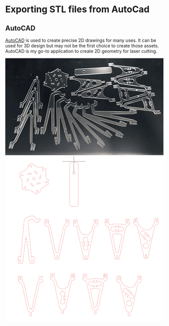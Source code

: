 # Exporting STL files from AutoCad

## AutoCAD

[AutoCAD](https://www.autodesk.com/products/autocad/overview?term=1-YEAR&tab=subscription) is used to create precise 2D drawings for many uses. It can be used for 3D design but may not be the first choice to create those assets. AutoCAD is my go-to application to create 2D geometry for laser cutting. 

<img src="images/acrylic-parts.png">

<img src="images/acrylic-parts_autocad.png">


